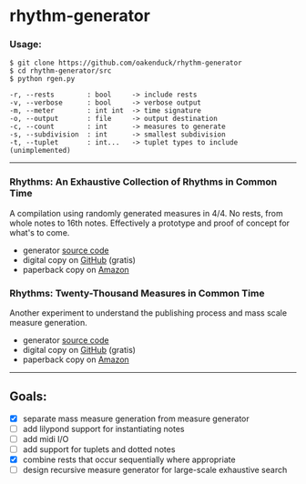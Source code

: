 # rhythm-generator

### Usage:
```
$ git clone https://github.com/oakenduck/rhythm-generator
$ cd rhythm-generator/src
$ python rgen.py
```
```
-r, --rests        : bool     -> include rests
-v, --verbose      : bool     -> verbose output
-m, --meter        : int int  -> time signature
-o, --output       : file     -> output destination
-c, --count        : int      -> measures to generate
-s, --subdivision  : int      -> smallest subdivision
-t, --tuplet       : int...   -> tuplet types to include (unimplemented)
```

---

### Rhythms: An Exhaustive Collection of Rhythms in Common Time
A compilation using randomly generated measures in 4/4. No rests, from whole notes to 16th notes. Effectively a prototype and proof of concept for what's to come.
- generator [source code](/src/gen_v1.py)
- digital copy on [GitHub](/books/rhythms-an-exhaustive-collection-of-rhythms-in-common-time.pdf) (gratis)
- paperback copy on [Amazon](https://www.amazon.com/dp/B0CVLH36QZ)

### Rhythms: Twenty-Thousand Measures in Common Time
Another experiment to understand the publishing process and mass scale measure generation.
- generator [source code](/src/gen_v1.py)
- digital copy on [GitHub](/books/rhythms-twenty-thousand-measures-in-common-time.pdf) (gratis)
- paperback copy on [Amazon](https://www.amazon.com/dp/B0CXM4H7YG)
---

## Goals:
- [x] separate mass measure generation from measure generator
- [ ] add lilypond support for instantiating notes
- [ ] add midi I/O
- [ ] add support for tuplets and dotted notes
- [x] combine rests that occur sequentially where appropriate
- [ ] design recursive measure generator for large-scale exhaustive search
